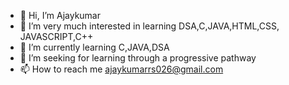 
- 👋 Hi, I’m Ajaykumar
- 👀 I’m very much interested in learning DSA,C,JAVA,HTML,CSS, JAVASCRIPT,C++
- 🌱 I’m currently learning C,JAVA,DSA
- 💞️ I’m seeking for learning through a progressive pathway 
- 📫 How to reach me ajaykumarrs026@gmail.com

<!---
Ajay8384/Ajay8384 is a ✨ special ✨ repository because its `README.md` (this file) appears on your GitHub profile.
You can click the Preview link to take a look at your changes.
--->
